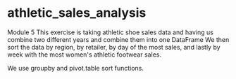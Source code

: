 # athletic_sales_analysis
Module 5
This exercise is taking athletic shoe sales data and having us combine two different years and combine them into one DataFrame
We then sort the data by region, by retailer, by day of the most sales, and lastly by week with the most women's athletic footwear
sales.

We use groupby and pivot.table sort functions.